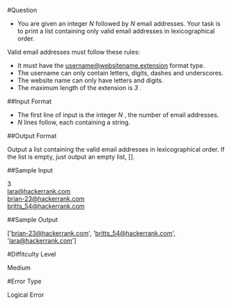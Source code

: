 #Question

* You are given an integer _N_ followed by _N_ email addresses. Your task is to print a list containing only valid email addresses in lexicographical order.


Valid email addresses must follow these rules:

 * It must have the username@websitename.extension format type.
 * The username can only contain letters, digits, dashes and underscores.
 * The website name can only have letters and digits.
 * The maximum length of the extension is _3_ .
 
 ##Input Format
 
 * The first line of input is the integer _N_ , the number of email addresses.
 * _N_ lines follow, each containing a string.
 
 ##Output Format
 
 Output a list containing the valid email addresses in lexicographical order. If the list is empty, just output an empty list, [].
 
 ##Sample Input
 
 3 <br>
lara@hackerrank.com <br>
brian-23@hackerrank.com <br>
britts_54@hackerrank.com <br>

##Sample Output

['brian-23@hackerrank.com', 'britts_54@hackerrank.com', 'lara@hackerrank.com']


#Diffitculty Level

Medium

#Error Type

Logical Error